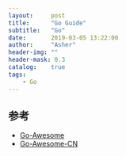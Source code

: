 ```yaml
---
layout:     post
title:      "Go Guide"
subtitle:   "Go"
date:       2019-03-05 13:22:00
author:     "Asher"
header-img: ""
header-mask: 0.3
catalog:    true
tags:
    - Go
---
```



## 参考
- [Go-Awesome](https://github.com/avelino/awesome-go)
- [Go-Awesome-CN](https://github.com/jobbole/awesome-go-cn)

